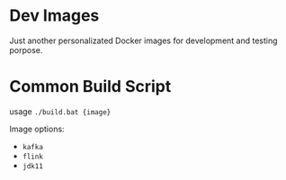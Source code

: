 # Dev Images

Just another personalizated Docker images for development and testing porpose.

# Common Build Script

usage `./build.bat {image}`

Image options:
- `kafka`
- `flink`
- `jdk11`

